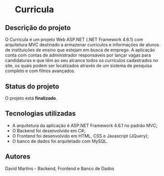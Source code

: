 # <img src="/Curricula/Curricula/Content/Imagens/curricula-logo.svg" width="25px"> Curricula

## Descrição do projeto
O Curricula é um projeto Web ASP.NET (.NET Framework 4.6.1) com arquitetura MVC destinado a armazenar currículos e informações de alunos de instituições de ensino que estejam em busca de emprego. A aplicação conta com contas de administrador responsáveis por lançar vagas para candidaturas e que têm ao seu alcance todos os currículos cadastrados no site, os quais podem ser localizados através de um sistema de pesquisa completo e com filtros avançados.

## Status do projeto
O projeto está **finalizado**.

## Tecnologias utilizadas
- A arquitetura da aplicação é ASP.NET Framework 4.6.1 no padrão MVC;
- O Backend foi desenvolvido em C#;
- O Frontend foi desenvolvido em HTML, CSS e Javascript (JQuery);
- O banco de dados foi arquitetado com MySQL.

## Autores
David Martins - Backend, Frontend e Banco de Dados
